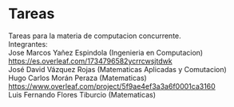 # Tareas
Tareas para la materia de computacion concurrente. <br>
Integrantes:<br>
Jose Marcos Yañez Espindola (Ingenieria en Computacion) https://es.overleaf.com/1734796582ycrrcwsjtdwk
<br>
José David Vázquez Rojas (Matematicas Aplicadas y Comutacion)<br>
Hugo Carlos Morán Peraza (Matematicas) https://www.overleaf.com/project/5f9ae4ef3a3a6f0001ca3160<br>
Luis Fernando Flores Tiburcio (Matematicas)<br>

